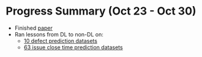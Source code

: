 # Progress Summary (Oct 23 - Oct 30)

* Finished [paper](https://raw.githubusercontent.com/yrahul3910/dl4se/master/non-dl/defect.png)
* Ran lessons from DL to non-DL on:
    * [10 defect prediction datasets](https://raw.githubusercontent.com/yrahul3910/dl4se/master/non-dl/defect.png)
    * [63 issue close time prediction datasets](https://raw.githubusercontent.com/yrahul3910/dl4se/master/non-dl/issue.png)

